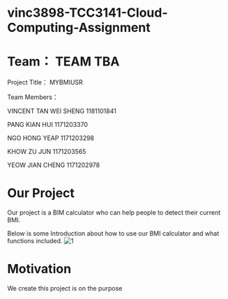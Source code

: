 # vinc3898-TCC3141-Cloud-Computing-Assignment


# Team： TEAM TBA
Project Title： MYBMIUSR

Team Members：

VINCENT TAN WEI SHENG 1181101841

PANG KIAN HUI 1171203370

NGO HONG YEAP 1171203298

KHOW ZU JUN 1171203565

YEOW JIAN CHENG 1171202978

# Our Project
Our project is a BIM calculator who can help people to detect their current BMI. 

Below is some Introduction about how to use our BMI calculator and what functions included. 
![1](https://user-images.githubusercontent.com/87030020/140627200-7b713aa2-5764-4a94-b0b0-838f311ca0e5.png)





# Motivation
We create this project is on the purpose 

